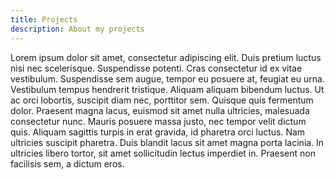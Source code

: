 ```yaml
---
title: Projects
description: About my projects
---
```


Lorem ipsum dolor sit amet, consectetur adipiscing elit. Duis pretium luctus nisi nec scelerisque. Suspendisse potenti. Cras consectetur id ex vitae vestibulum. Suspendisse sem augue, tempor eu posuere at, feugiat eu urna. Vestibulum tempus hendrerit tristique. Aliquam aliquam bibendum luctus. Ut ac orci lobortis, suscipit diam nec, porttitor sem. Quisque quis fermentum dolor. Praesent magna lacus, euismod sit amet nulla ultricies, malesuada consectetur nunc. Mauris posuere massa justo, nec tempor velit dictum quis. Aliquam sagittis turpis in erat gravida, id pharetra orci luctus. Nam ultricies suscipit pharetra. Duis blandit lacus sit amet magna porta lacinia. In ultricies libero tortor, sit amet sollicitudin lectus imperdiet in. Praesent non facilisis sem, a dictum eros.
